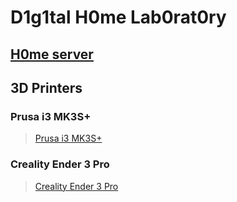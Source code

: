# D1g1tal H0me Lab0rat0ry

## [H0me server](./H0meLab)

## 3D Printers

### Prusa i3 MK3S+

> [Prusa i3 MK3S+](./i3-MK3Splus/README.md)

### Creality Ender 3 Pro

> [Creality Ender 3 Pro](./Ender-3-Pro/README.md)


